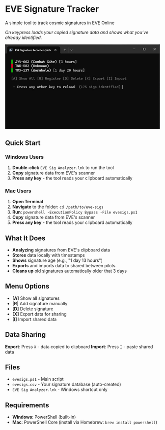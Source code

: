 # EVE Signature Tracker

A simple tool to track cosmic signatures in EVE Online

*On keypress loads your copied signature data and shows what you've already identified.*

![EVE Signature Tracker](assets/evesigs.jpg)

## Quick Start

### Windows Users
1. **Double-click** `EVE Sig Analyzer.lnk` to run the tool
2. **Copy** signature data from EVE's scanner
3. **Press any key** - the tool reads your clipboard automatically

### Mac Users
1. **Open Terminal**
2. **Navigate** to the folder: `cd /path/to/eve-sigs`
3. **Run**: `powershell -ExecutionPolicy Bypass -File evesigs.ps1`
4. **Copy** signature data from EVE's scanner
5. **Press any key** - the tool reads your clipboard automatically

## What It Does

- **Analyzing** signatures from EVE's clipboard data
- **Stores** data locally with timestamps
- **Shows** signature age (e.g., "1 day 13 hours")
- **Exports** and imports data to shared between pilots
- **Cleans up** old signatures automatically older that 3 days

## Menu Options

- **[A]** Show all signatures
- **[R]** Add signature manually
- **[D]** Delete signature
- **[X]** Export data for sharing
- **[I]** Import shared data

## Data Sharing

**Export**: Press `X` - data copied to clipboard
**Import**: Press `I` - paste shared data

## Files

- `evesigs.ps1` - Main script
- `evesigs.csv` - Your signature database (auto-created)
- `EVE Sig Analyzer.lnk` - Windows shortcut only

## Requirements

- **Windows**: PowerShell (built-in)
- **Mac**: PowerShell Core (install via Homebrew: `brew install powershell`)
